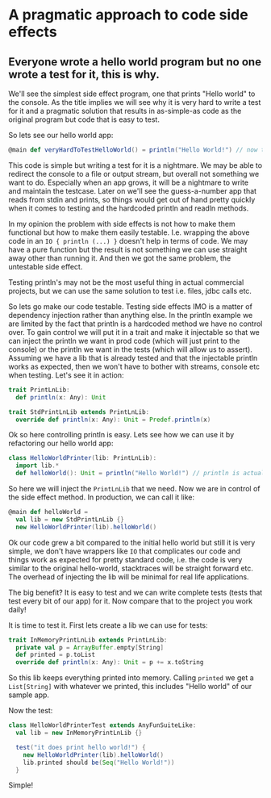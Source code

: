# A pragmatic approach to code side effects

## Everyone wrote a hello world program but no one wrote a test for it, this is why.

We'll see the simplest side effect program, one that prints "Hello world" to the console.
As the title implies we will see why it is very hard to write a test for it and a pragmatic
solution that results in as-simple-as code as the original program but code that is easy to
test.

So lets see our hello world app:

```scala
@main def veryHardToTestHelloWorld() = println("Hello World!") // now try to write a test for this!
```

This code is simple but writing a test for it is a nightmare. We may be able to redirect the console to a file 
or output stream, but overall not something we want to do. Especially when an app grows, it will be a nightmare
to write and maintain the testcase. Later on we'll see the guess-a-number app that reads from stdin and prints, 
so things would get out of hand pretty quickly when it comes to testing and the hardcoded println and readln methods.

In my opinion the problem with side effects is not how to make them functional but how to make them easily
testable. I.e. wrapping the above code in an `IO { println (...) }` doesn't help in terms of code. We may
have a pure function but the result is not something we can use straight away other than running it. And then
we got the same problem, the untestable side effect.

Testing println's may not be the most useful thing in actual commercial projects, but we can use the same
solution to test i.e. files, jdbc calls etc.

So lets go make our code testable. Testing side effects IMO is a matter of dependency injection rather than
anything else. In the println example we are limited by the fact that println is a hardcoded method we have
no control over. To gain control we will put it in a trait and make it injectable so that we can inject
the println we want in prod code (which will just print to the console) or the println we want in the
tests (which will allow us to assert). Assuming we have a lib that is already tested and that the injectable println
works as expected, then we won't have to bother with streams, console etc when testing. Let's see it in action:

```scala
trait PrintLnLib:
  def println(x: Any): Unit

trait StdPrintLnLib extends PrintLnLib:
  override def println(x: Any): Unit = Predef.println(x)
```

Ok so here controlling println is easy. Lets see how we can use it by refactoring our hello world app:

```scala
class HelloWorldPrinter(lib: PrintLnLib):
  import lib.*
  def helloWorld(): Unit = println("Hello World!") // println is actually lib.println
```

So here we will inject the `PrintLnLib` that we need. Now we are in control of the side effect method. In
production, we can call it like:

```scala
@main def helloWorld =
  val lib = new StdPrintLnLib {}
  new HelloWorldPrinter(lib).helloWorld()
```

Ok our code grew a bit compared to the initial hello world but still it is very simple, we don't have wrappers like `IO`
that complicates our code and things work as expected for pretty standard code, i.e. the code is very similar to
the original hello-world, stacktraces will be straight forward etc. The overhead of injecting the lib will be minimal
for real life applications.

The big benefit? It is easy to test and we can write complete tests (tests that test every bit of our app) for it. Now
compare that to the project you work daily!

It is time to test it. First lets create a lib we can use for tests:

```scala
trait InMemoryPrintLnLib extends PrintLnLib:
  private val p = ArrayBuffer.empty[String]
  def printed = p.toList
  override def println(x: Any): Unit = p += x.toString
```

So this lib keeps everything printed into memory. Calling `printed` we get a `List[String]` with whatever we printed,
this includes "Hello world" of our sample app.

Now the test:

```scala
class HelloWorldPrinterTest extends AnyFunSuiteLike:
  val lib = new InMemoryPrintLnLib {}

  test("it does print hello world!") {
    new HelloWorldPrinter(lib).helloWorld()
    lib.printed should be(Seq("Hello World!"))
  }
```

Simple! 